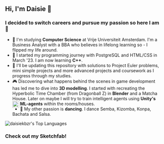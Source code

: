 ## Hi, I'm Daisie 👾

### I decided to switch careers and pursue my passion so here I am 🚀

- 🔭 I'm studying <strong>Computer Science</strong> at Vrije Universiteit Amsterdam. I'm a Business Analyst with a BBA who believes in lifelong learning so - I flipped my life around.
- 🌱 I started my programming journey with PostgreSQL and HTML/CSS in March '23. I am now learning <strong>C++</strong>.
- 🤖 I'll be updating this repository with solutions to Project Euler problems, mini simple projects and more advanced projects and coursework as I progress through my studies.  
- 🎮 Discovering what happens behind the scenes in game development has led me to dive into <strong>3D modelling</strong>. I started with recreating the Hyperbolic Time Chamber (from Dragonball Z) in <strong>Blender</strong> and a Matcha House. Later on maybe I will try to train intelligent agents using <strong>Unity's ML-agents</strong> within the rooms/houses. [<img align="left" alt="Sketchfab Logo" width="22px" src="https://cdn.jsdelivr.net/npm/simple-icons@v3/icons/sketchfab.svg" />][sketchfab]
- 💃 My other passion is <strong>dancing</strong>. I dance Semba, Kizomba, Konpa, Bachata and Salsa.

![daisiekbzr's Top Languages](https://github-readme-stats.vercel.app/api/top-langs/?username=daisiekbzr&theme=default&show_icons=true&hide_border=true&layout=compact)

### Check out my Sketchfab!

[sketchfab]: https://sketchfab.com/daisiekbzr
